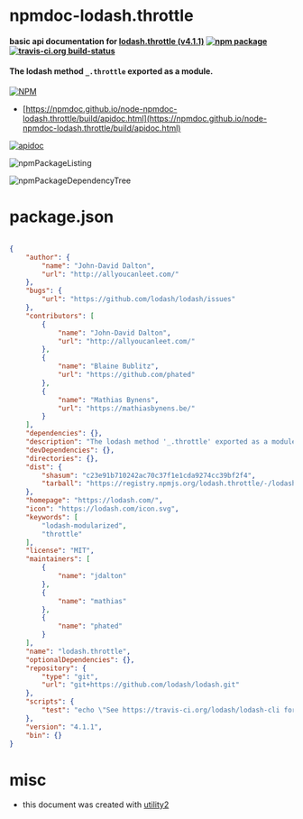 # npmdoc-lodash.throttle

#### basic api documentation for  [lodash.throttle (v4.1.1)](https://lodash.com/)  [![npm package](https://img.shields.io/npm/v/npmdoc-lodash.throttle.svg?style=flat-square)](https://www.npmjs.org/package/npmdoc-lodash.throttle) [![travis-ci.org build-status](https://api.travis-ci.org/npmdoc/node-npmdoc-lodash.throttle.svg)](https://travis-ci.org/npmdoc/node-npmdoc-lodash.throttle)

#### The lodash method `_.throttle` exported as a module.

[![NPM](https://nodei.co/npm/lodash.throttle.png?downloads=true&downloadRank=true&stars=true)](https://www.npmjs.com/package/lodash.throttle)

- [https://npmdoc.github.io/node-npmdoc-lodash.throttle/build/apidoc.html](https://npmdoc.github.io/node-npmdoc-lodash.throttle/build/apidoc.html)

[![apidoc](https://npmdoc.github.io/node-npmdoc-lodash.throttle/build/screenCapture.buildCi.browser.%252Ftmp%252Fbuild%252Fapidoc.html.png)](https://npmdoc.github.io/node-npmdoc-lodash.throttle/build/apidoc.html)

![npmPackageListing](https://npmdoc.github.io/node-npmdoc-lodash.throttle/build/screenCapture.npmPackageListing.svg)

![npmPackageDependencyTree](https://npmdoc.github.io/node-npmdoc-lodash.throttle/build/screenCapture.npmPackageDependencyTree.svg)



# package.json

```json

{
    "author": {
        "name": "John-David Dalton",
        "url": "http://allyoucanleet.com/"
    },
    "bugs": {
        "url": "https://github.com/lodash/lodash/issues"
    },
    "contributors": [
        {
            "name": "John-David Dalton",
            "url": "http://allyoucanleet.com/"
        },
        {
            "name": "Blaine Bublitz",
            "url": "https://github.com/phated"
        },
        {
            "name": "Mathias Bynens",
            "url": "https://mathiasbynens.be/"
        }
    ],
    "dependencies": {},
    "description": "The lodash method '_.throttle' exported as a module.",
    "devDependencies": {},
    "directories": {},
    "dist": {
        "shasum": "c23e91b710242ac70c37f1e1cda9274cc39bf2f4",
        "tarball": "https://registry.npmjs.org/lodash.throttle/-/lodash.throttle-4.1.1.tgz"
    },
    "homepage": "https://lodash.com/",
    "icon": "https://lodash.com/icon.svg",
    "keywords": [
        "lodash-modularized",
        "throttle"
    ],
    "license": "MIT",
    "maintainers": [
        {
            "name": "jdalton"
        },
        {
            "name": "mathias"
        },
        {
            "name": "phated"
        }
    ],
    "name": "lodash.throttle",
    "optionalDependencies": {},
    "repository": {
        "type": "git",
        "url": "git+https://github.com/lodash/lodash.git"
    },
    "scripts": {
        "test": "echo \"See https://travis-ci.org/lodash/lodash-cli for testing details.\""
    },
    "version": "4.1.1",
    "bin": {}
}
```



# misc
- this document was created with [utility2](https://github.com/kaizhu256/node-utility2)
